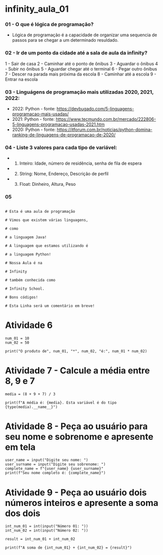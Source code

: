 # infinity_aula_01

### 01 - O que é lógica de programação?
- Lógica de programação é a capacidade de organizar uma sequencia de passos para se chegar a um determinado resuldado.
### 02 - Ir de um ponto da cidade até a sala de aula da infinity?
1 - Sair de casa
2 - Caminhar até o ponto de ônibus
3 - Aguardar o ônibus
4 - Subir no ônibus
5 - Aguardar chegar até o terminal
6 - Pegar outro ônibus
7 - Descer na parada mais próxima da escola
8 - Caminhar até a escola
9 - Entrar na escola

### 03 - Linguágens de programação mais utilizadas 2020, 2021, 2022:
  - 2022: Python - fonte: https://devbugado.com/5-linguagens-programacao-mais-usadas/
  - 2021: Python - fonte: https://www.tecmundo.com.br/mercado/222806-5-linguagens-programacao-usadas-2021.htm
  - 2020: Python - fonte: https://itforum.com.br/noticias/python-domina-ranking-de-linguagens-de-programacao-de-2020/

### 04 - Liste 3 valores para cada tipo de variável:
- 1) Inteiro: Idade, número de residência, senha de fila de espera
- 2) String: Nome, Endereço, Descrição de perfil
- 3) Float: Dinheiro, Altura, Peso
### 05

~~~ # Aula Introdução ao Python

# Esta é uma aula de programação

# Vimos que existem várias linguagens, 

# como

# a linguagem Java!

# A linguagem que estamos utilizando é

# a linguagem Python!

# Nossa Aula é na 

# Infinity

# também conhecida como

# Infinity School.

# Bons códigos!

# Esta Linha será um comentário em breve!
~~~~

# Atividade 6
~~~
num_01 = 10
num_02 = 50

print("O produto de", num_01, "*", num_02, "é:", num_01 * num_02)
~~~
# Atividade 7 - Calcule a média entre 8, 9 e 7
~~~
media = (8 + 9 + 7) / 3

print(f"A média é: {media}. Esta variável é do tipo {type(media).__name__}")
~~~

# Atividade 8 - Peça ao usuário para seu nome e sobrenome e apresente em tela

~~~
user_name = input("Digite seu nome: ")
user_surname = input("Digite seu sobrenome: ")
complete_name = f"{user_name} {user_surname}"
print(f"Seu nome completo é: {complete_name}")
~~~

# Atividade 9 - Peça ao usuário dois números inteiros e apresente a soma dos dois
~~~
int_num_01 = int(input("Número 01: "))
int_num_02 = int(input("Número 02: "))

result = int_num_01 + int_num_02

print(f"A soma de {int_num_01} + {int_num_02} = {result}")
~~~
